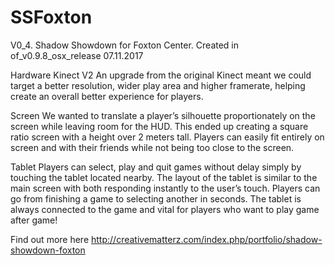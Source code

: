 # SSFoxton
V0_4. Shadow Showdown for Foxton Center. Created in of_v0.9.8_osx_release 07.11.2017

Hardware
Kinect V2
An upgrade from the original Kinect meant we could target a better resolution, wider play area and higher framerate, helping create an overall better experience for players.

Screen
We wanted to translate a player’s silhouette proportionately on the screen while leaving room for the HUD. This ended up creating a square ratio screen with a height over 2 meters tall. Players can easily fit entirely on screen and with their friends while not being too close to the screen.

Tablet
Players can select, play and quit games without delay simply by touching the tablet located nearby. The layout of the tablet is similar to the main screen with both responding instantly to the user’s touch. Players can go from finishing a game to selecting another in seconds. The tablet is always connected to the game and vital for players who want to play game after game!

Find out more here http://creativematterz.com/index.php/portfolio/shadow-showdown-foxton
